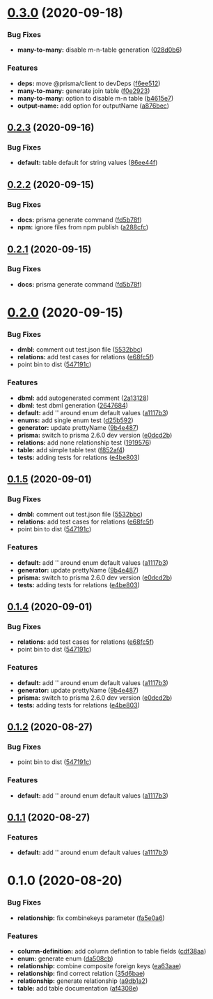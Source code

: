 # [0.3.0](https://github.com/notiz-dev/prisma-dbml-generator/compare/v0.2.3...v0.3.0) (2020-09-18)


### Bug Fixes

* **many-to-many:** disable m-n-table generation ([028d0b6](https://github.com/notiz-dev/prisma-dbml-generator/commit/028d0b6108e11a6d0e5cc8a2f8569fba1682a850))


### Features

* **deps:** move @prisma/client to devDeps ([f6ee512](https://github.com/notiz-dev/prisma-dbml-generator/commit/f6ee51211fa78c8d1d851464a6806b0f55f43951))
* **many-to-many:** generate join table ([f0e2923](https://github.com/notiz-dev/prisma-dbml-generator/commit/f0e29236d712f0bb848bb46d4e9e9c44c101284b))
* **many-to-many:** option to disable m-n table ([b4615e7](https://github.com/notiz-dev/prisma-dbml-generator/commit/b4615e788f6cb1ffdc1e3296dac0823eb23fde2e))
* **output-name:** add option for outputName ([a876bec](https://github.com/notiz-dev/prisma-dbml-generator/commit/a876bec62cf7b28fedb96125e179f8b9d550932d))



## [0.2.3](https://github.com/notiz-dev/prisma-dbml-generator/compare/v0.2.2...v0.2.3) (2020-09-16)


### Bug Fixes

* **default:** table default for string values ([86ee44f](https://github.com/notiz-dev/prisma-dbml-generator/commit/86ee44fa07bf0b5e2eba050afa22f8a13b3a2ee3))



## [0.2.2](https://github.com/notiz-dev/prisma-dbml-generator/compare/v0.2.0...v0.2.2) (2020-09-15)


### Bug Fixes

* **docs:** prisma generate command ([fd5b78f](https://github.com/notiz-dev/prisma-dbml-generator/commit/fd5b78fb1b893a79b3e05306a8e846564140df01))
* **npm:** ignore files from npm publish ([a288cfc](https://github.com/notiz-dev/prisma-dbml-generator/commit/a288cfce816c7de6e93f0e3673d6399572c4e921))



## [0.2.1](https://github.com/notiz-dev/prisma-dbml-generator/compare/v0.2.0...v0.2.1) (2020-09-15)


### Bug Fixes

* **docs:** prisma generate command ([fd5b78f](https://github.com/notiz-dev/prisma-dbml-generator/commit/fd5b78fb1b893a79b3e05306a8e846564140df01))



# [0.2.0](https://github.com/notiz-dev/prisma-dbml-generator/compare/v0.1.0...v0.2.0) (2020-09-15)


### Bug Fixes

* **dmbl:** comment out test.json file ([5532bbc](https://github.com/notiz-dev/prisma-dbml-generator/commit/5532bbc2fd579f312bf36cdf17f98f5eb48b3d36))
* **relations:** add test cases for relations ([e68fc5f](https://github.com/notiz-dev/prisma-dbml-generator/commit/e68fc5ff36061d4431ce8156b3905cba1c2525e0))
* point bin to dist ([547191c](https://github.com/notiz-dev/prisma-dbml-generator/commit/547191c4253f5c06dd5b82fa9fb49884feb29c10))


### Features

* **dbml:** add autogenerated comment ([2a13128](https://github.com/notiz-dev/prisma-dbml-generator/commit/2a1312848cc8771bd789de576e420c70038e23c8))
* **dbml:** test dbml generation ([2647684](https://github.com/notiz-dev/prisma-dbml-generator/commit/264768451ef41b5449bebabf645793ad1236b20f))
* **default:** add '' around enum default values ([a1117b3](https://github.com/notiz-dev/prisma-dbml-generator/commit/a1117b3f81d0ca7fdc7a3d8f403eccd6676f3676))
* **enums:** add single enum test ([d25b592](https://github.com/notiz-dev/prisma-dbml-generator/commit/d25b592b6e9ea41bb12d7e68502bbc9dea1825d6))
* **generator:** update prettyName ([9b4e487](https://github.com/notiz-dev/prisma-dbml-generator/commit/9b4e487b66a9a00624ca3c3dda1e76d0327648c2))
* **prisma:** switch to prisma 2.6.0 dev version ([e0dcd2b](https://github.com/notiz-dev/prisma-dbml-generator/commit/e0dcd2b39ab945a48af98c83105c39bd81d9dfbd))
* **relations:** add none relationship test ([1919576](https://github.com/notiz-dev/prisma-dbml-generator/commit/191957665e4c26f10d14ad0bd13b148879aa5d70))
* **table:** add simple table test ([f852af4](https://github.com/notiz-dev/prisma-dbml-generator/commit/f852af497fd43d153e02db033fab4a77a770d56f))
* **tests:** adding tests for relations ([e4be803](https://github.com/notiz-dev/prisma-dbml-generator/commit/e4be8037d852a1c32dea0ee62aede1a19ee53ef4))



## [0.1.5](https://github.com/notiz-dev/prisma-dbml-generator/compare/v0.1.0...v0.1.5) (2020-09-01)


### Bug Fixes

* **dmbl:** comment out test.json file ([5532bbc](https://github.com/notiz-dev/prisma-dbml-generator/commit/5532bbc2fd579f312bf36cdf17f98f5eb48b3d36))
* **relations:** add test cases for relations ([e68fc5f](https://github.com/notiz-dev/prisma-dbml-generator/commit/e68fc5ff36061d4431ce8156b3905cba1c2525e0))
* point bin to dist ([547191c](https://github.com/notiz-dev/prisma-dbml-generator/commit/547191c4253f5c06dd5b82fa9fb49884feb29c10))


### Features

* **default:** add '' around enum default values ([a1117b3](https://github.com/notiz-dev/prisma-dbml-generator/commit/a1117b3f81d0ca7fdc7a3d8f403eccd6676f3676))
* **generator:** update prettyName ([9b4e487](https://github.com/notiz-dev/prisma-dbml-generator/commit/9b4e487b66a9a00624ca3c3dda1e76d0327648c2))
* **prisma:** switch to prisma 2.6.0 dev version ([e0dcd2b](https://github.com/notiz-dev/prisma-dbml-generator/commit/e0dcd2b39ab945a48af98c83105c39bd81d9dfbd))
* **tests:** adding tests for relations ([e4be803](https://github.com/notiz-dev/prisma-dbml-generator/commit/e4be8037d852a1c32dea0ee62aede1a19ee53ef4))



## [0.1.4](https://github.com/notiz-dev/prisma-dbml-generator/compare/v0.1.0...v0.1.4) (2020-09-01)


### Bug Fixes

* **relations:** add test cases for relations ([e68fc5f](https://github.com/notiz-dev/prisma-dbml-generator/commit/e68fc5ff36061d4431ce8156b3905cba1c2525e0))
* point bin to dist ([547191c](https://github.com/notiz-dev/prisma-dbml-generator/commit/547191c4253f5c06dd5b82fa9fb49884feb29c10))


### Features

* **default:** add '' around enum default values ([a1117b3](https://github.com/notiz-dev/prisma-dbml-generator/commit/a1117b3f81d0ca7fdc7a3d8f403eccd6676f3676))
* **generator:** update prettyName ([9b4e487](https://github.com/notiz-dev/prisma-dbml-generator/commit/9b4e487b66a9a00624ca3c3dda1e76d0327648c2))
* **prisma:** switch to prisma 2.6.0 dev version ([e0dcd2b](https://github.com/notiz-dev/prisma-dbml-generator/commit/e0dcd2b39ab945a48af98c83105c39bd81d9dfbd))
* **tests:** adding tests for relations ([e4be803](https://github.com/notiz-dev/prisma-dbml-generator/commit/e4be8037d852a1c32dea0ee62aede1a19ee53ef4))



## [0.1.2](https://github.com/notiz-dev/prisma-dbml-generator/compare/v0.1.0...v0.1.2) (2020-08-27)


### Bug Fixes

* point bin to dist ([547191c](https://github.com/notiz-dev/prisma-dbml-generator/commit/547191c4253f5c06dd5b82fa9fb49884feb29c10))


### Features

* **default:** add '' around enum default values ([a1117b3](https://github.com/notiz-dev/prisma-dbml-generator/commit/a1117b3f81d0ca7fdc7a3d8f403eccd6676f3676))



## [0.1.1](https://github.com/notiz-dev/prisma-dbml-generator/compare/v0.1.0...v0.1.1) (2020-08-27)


### Features

* **default:** add '' around enum default values ([a1117b3](https://github.com/notiz-dev/prisma-dbml-generator/commit/a1117b3f81d0ca7fdc7a3d8f403eccd6676f3676))



# 0.1.0 (2020-08-20)


### Bug Fixes

* **relationship:** fix combinekeys parameter ([fa5e0a6](https://github.com/notiz-dev/prisma-dbml-generator/commit/fa5e0a63869b703aab42313fed79d7a1d8f9b20c))


### Features

* **column-definition:** add column defintion to table fields ([cdf38aa](https://github.com/notiz-dev/prisma-dbml-generator/commit/cdf38aaa00821a099f9cbbfc31954a56ddfa0de0))
* **enum:** generate enum ([da508cb](https://github.com/notiz-dev/prisma-dbml-generator/commit/da508cbf22ee5367839e9486b6752c490f59f2c0))
* **relationship:** combine composite foreign keys ([ea63aae](https://github.com/notiz-dev/prisma-dbml-generator/commit/ea63aaec9b35fa27685d3e3ca1fc55581187aeb5))
* **relationship:** find correct relation ([35d6bae](https://github.com/notiz-dev/prisma-dbml-generator/commit/35d6bae52a9628673adac78f6fc034b666831c7c))
* **relationship:** generate relationship ([a9db1a2](https://github.com/notiz-dev/prisma-dbml-generator/commit/a9db1a2f1f319451f52ee6eec1120ba2ab19cac5))
* **table:** add table documentation ([af4308e](https://github.com/notiz-dev/prisma-dbml-generator/commit/af4308e40c5f5c9653a096fc13cddcc23e166a2a))



